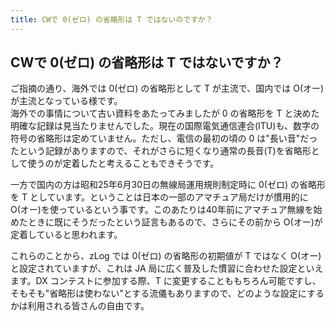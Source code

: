 ```yaml
---
title: CWで 0(ゼロ) の省略形は T ではないのですか？
---
```



## CWで 0(ゼロ) の省略形は T ではないですか？

ご指摘の通り、海外では 0(ゼロ) の省略形として T が主流で、国内では O(オー)が主流となっている様です。  
海外での事情について古い資料をあたってみましたが 0 の省略形を T と決めた明確な記録は見当たりませんでした。現在の国際電気通信連合(ITU)も、数字の符号の省略形は定めていません。ただし、電信の最初の頃の 0 は"長い音"だったという記録がありますので、それがさらに短くなり通常の長音(T)を省略形として使うのが定着したと考えることもできそうです。  

一方で国内の方は昭和25年6月30日の無線局運用規則制定時に 0(ゼロ) の省略形を T としています。ということは日本の一部のアマチュア局だけが慣用的に O(オー)を使っているという事です。このあたりは40年前にアマチュア無線を始めたときに既にそうだったという証言もあるので、さらにその前から O(オー)が定着していると思われます。  

これらのことから、zLog では 0(ゼロ) の省略形の初期値が T ではなく O(オー)と設定されていますが、これは JA 局に広く普及した慣習に合わせた設定といえます。DX コンテストに参加する際、T に変更することももちろん可能ですし、そもそも"省略形は使わない"とする流儀もありますので、どのような設定にするかは利用される皆さんの自由です。  


